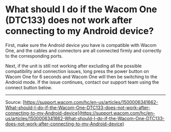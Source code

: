 # What should I do if the Wacom One (DTC133) does not work after connecting to my Android device?

First, make sure the Android device you have is compatible with Wacom One, and the cables and connectors are all connected firmly and correctly to the corresponding ports.  


Next, if the unit is still not working after excluding all the possible compatibility and connection issues, long press the power button on Wacom One for 6 seconds and Wacom One will then be switching to the Android mode. If the issue continues, contact our support team using the connect button below.

---
Source: [https://support.wacom.com/hc/en-us/articles/1500006341662-What-should-I-do-if-the-Wacom-One-DTC133-does-not-work-after-connecting-to-my-Android-device](https://support.wacom.com/hc/en-us/articles/1500006341662-What-should-I-do-if-the-Wacom-One-DTC133-does-not-work-after-connecting-to-my-Android-device)
